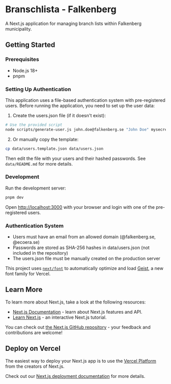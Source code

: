 # Branschlista - Falkenberg

A Next.js application for managing branch lists within Falkenberg municipality.

## Getting Started

### Prerequisites

- Node.js 18+ 
- pnpm

### Setting Up Authentication

This application uses a file-based authentication system with pre-registered users. Before running the application, you need to set up the user data:

1. Create the users.json file (if it doesn't exist):

```bash
# Use the provided script
node scripts/generate-user.js john.doe@falkenberg.se "John Doe" mysecretpassword
```

2. Or manually copy the template:

```bash
cp data/users.template.json data/users.json
```

Then edit the file with your users and their hashed passwords. See `data/README.md` for more details.

### Development

Run the development server:

```bash
pnpm dev
```

Open [http://localhost:3000](http://localhost:3000) with your browser and login with one of the pre-registered users.

### Authentication System

- Users must have an email from an allowed domain (@falkenberg.se, @ecoera.se)
- Passwords are stored as SHA-256 hashes in data/users.json (not included in the repository)
- The users.json file must be manually created on the production server

This project uses [`next/font`](https://nextjs.org/docs/app/building-your-application/optimizing/fonts) to automatically optimize and load [Geist](https://vercel.com/font), a new font family for Vercel.

## Learn More

To learn more about Next.js, take a look at the following resources:

- [Next.js Documentation](https://nextjs.org/docs) - learn about Next.js features and API.
- [Learn Next.js](https://nextjs.org/learn) - an interactive Next.js tutorial.

You can check out [the Next.js GitHub repository](https://github.com/vercel/next.js) - your feedback and contributions are welcome!

## Deploy on Vercel

The easiest way to deploy your Next.js app is to use the [Vercel Platform](https://vercel.com/new?utm_medium=default-template&filter=next.js&utm_source=create-next-app&utm_campaign=create-next-app-readme) from the creators of Next.js.

Check out our [Next.js deployment documentation](https://nextjs.org/docs/app/building-your-application/deploying) for more details.
